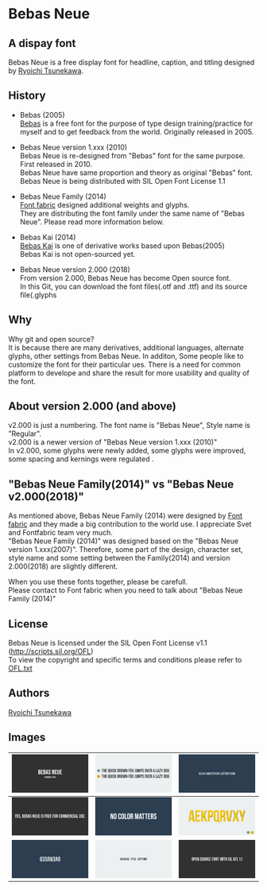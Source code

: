 # Bebas Neue

## A dispay font

Bebas Neue is a free display font for headline, caption, and titling designed by [Ryoichi Tsunekawa](http://dharmatype.com).   


## History

*  Bebas (2005)  
[Bebas](https://www.dafont.com/bebas.font) is a free font for the purpose of type design training/practice for myself and to get feedback from the world. Originally released in 2005.


* Bebas Neue version 1.xxx (2010)  
Bebas Neue is re-designed from "Bebas" font for the same purpose. First released in 2010.  
Bebas Neue have same proportion and theory as original "Bebas" font.  
Bebas Neue is being distributed with SIL Open Font License 1.1   


* Bebas Neue Family (2014)  
[Font fabric](http://www.fontfabric.com/bebas-neue/) designed additional weights and glyphs.  
They are distributing the font family under the same name of "Bebas Neue". Please read more information below.  

* Bebas Kai (2014)  
[Bebas Kai](http://dharmatype.com/post/101249890972/bebas-kai) is one of derivative works based upon Bebas(2005)  
Bebas Kai is not open-sourced yet.

* Bebas Neue version 2.000 (2018)  
From version 2.000, Bebas Neue has become Open source font.  
In this Git, you can download the font files(.otf and .ttf) and its source file(.glyphs

## Why
Why git and open source?  
It is because there are many derivatives, additional languages, alternate glyphs, other settings from Bebas Neue. In additon, Some people like to customize the font for their particular ues.
There is a need for common platform to develope and share the result for more usability and quality of the font.


## About version 2.000 (and above)
v2.000 is just a numbering. The font name is "Bebas Neue", Style name is "Regular".  
v2.000 is a newer version of "Bebas Neue version 1.xxx (2010)"  
In v2.000, some glyphs were newly added, some glyphs were improved, some spacing and kernings were regulated .   


## "Bebas Neue Family(2014)" vs "Bebas Neue v2.000(2018)"
As mentioned above, Bebas Neue Family (2014) were designed by [Font fabric](http://www.fontfabric.com/bebas-neue/) and they made a big contribution to the world use. I appreciate Svet and Fontfabric team very much.  
"Bebas Neue Family (2014)" was designed based on the "Bebas Neue version 1.xxx(2007)". Therefore, some part of the design, character set, style name and some setting between the Family(2014) and version 2.000(2018) are slightly different.  


When you use these fonts together, please be carefull.  
Please contact to Font fabric when you need to talk about "Bebas Neue Family (2014)"


## License

Bebas Neue is licensed under the SIL Open Font License v1.1 (<http://scripts.sil.org/OFL>)  
To view the copyright and specific terms and conditions please refer to [OFL.txt](https://github.com/dharmatype/Sometype-Mono/blob/master/OFL.txt)

## Authors

[Ryoichi Tsunekawa](http://dharmatype.com)  


## Images

![/documentation/img/BebasNeue_001.png](/documentation/img/BebasNeue_001.png)|![/documentation/img/BebasNeue_002.png](/documentation/img/BebasNeue_002.png)|![/documentation/img/BebasNeue_008.png](/documentation/img/BebasNeue_008.png)
----|---- |----
![/documentation/img/BebasNeue_005.png](/documentation/img/BebasNeue_005.png)|![/documentation/img/BebasNeue_006.png](/documentation/img/BebasNeue_006.png)|![/documentation/img/BebasNeue_003.png](/documentation/img/BebasNeue_003.png)
![/documentation/img/BebasNeue_007.png](/documentation/img/BebasNeue_007.png)|![/documentation/img/BebasNeue_009.png](/documentation/img/BebasNeue_009.png)|![/documentation/img/BebasNeue_004.png](/documentation/img/BebasNeue_004.png)
